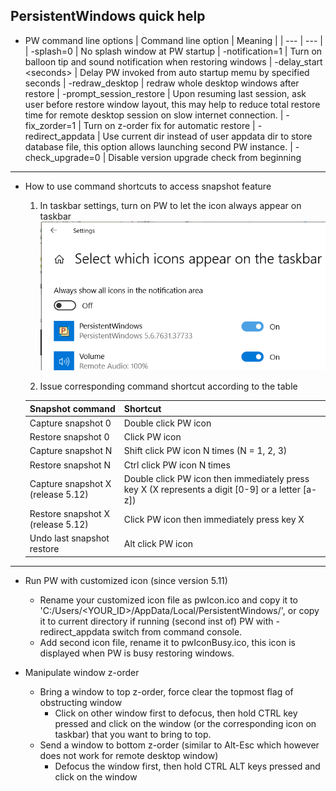 
## PersistentWindows quick help
* PW command line options
  | Command line option | Meaning |
  | --- | --- |
  | -splash=0       | No splash window at PW startup
  | -notification=1 | Turn on balloon tip and sound notification when restoring windows
  | -delay_start \<seconds\> | Delay PW invoked from auto startup memu by specified seconds
  | -redraw_desktop | redraw whole desktop windows after restore
  | -prompt_session_restore | Upon resuming last session, ask user before restore window layout, this may help to reduce total restore time for remote desktop session on slow internet connection.
  | -fix_zorder=1   | Turn on z-order fix for automatic restore
  | -redirect_appdata | Use current dir instead of user appdata dir to store database file, this option allows launching second PW instance.
  | -check_upgrade=0 | Disable version upgrade check from beginning 

---

* How to use command shortcuts to access snapshot feature
  1. In taskbar settings, turn on PW to let the icon always appear on taskbar
  ![taskbar setting](showicon.png)

  2. Issue corresponding command shortcut according to the table 

  | Snapshot command | Shortcut|
  | --- | --- |
  | Capture snapshot 0 | Double click PW icon
  | Restore snapshot 0 | Click PW icon
  | Capture snapshot N | Shift click PW icon N times (N = 1, 2, 3)
  | Restore snapshot N |  Ctrl click PW icon N times
  | Capture snapshot X (release 5.12) | Double click PW icon then immediately press key X (X represents a digit [0-9] or a letter [a-z])
  | Restore snapshot X (release 5.12) | Click PW icon then immediately press key X
  | Undo last snapshot restore | Alt click PW icon

---

* Run PW with customized icon (since version 5.11)
  * Rename your customized icon file as pwIcon.ico and copy it to 'C:/Users/\<YOUR_ID>/AppData/Local/PersistentWindows/', or copy it to current directory if running (second inst of) PW with -redirect_appdata switch from command console.
  * Add second icon file, rename it to pwIconBusy.ico, this icon is displayed when PW is busy restoring windows.

* Manipulate window z-order
  * Bring a window to top z-order, force clear the topmost flag of obstructing window
    * Click on other window first to defocus, then hold CTRL key pressed and click on the window (or the corresponding icon on taskbar) that you want to bring to top.
  * Send a window to bottom z-order (similar to Alt-Esc which however does not work for remote desktop window)
    * Defocus the window first, then hold CTRL ALT keys pressed and click on the window 
```